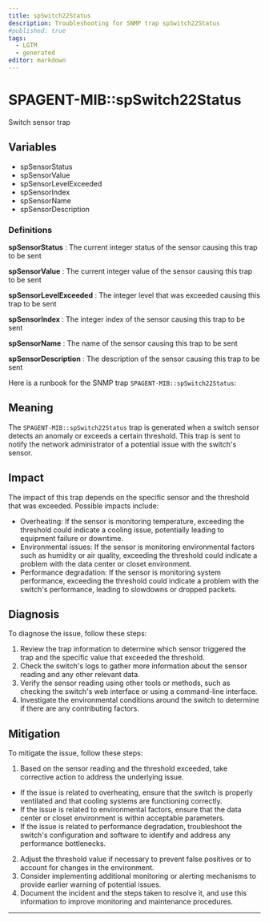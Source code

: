 ```yaml
---
title: spSwitch22Status
description: Troubleshooting for SNMP trap spSwitch22Status
#published: true
tags:
  - LGTM
  - generated
editor: markdown
---
```


# SPAGENT-MIB::spSwitch22Status 

Switch sensor trap 


## Variables


  - spSensorStatus
  - spSensorValue
  - spSensorLevelExceeded
  - spSensorIndex
  - spSensorName
  - spSensorDescription 

### Definitions 


**spSensorStatus** 
: The current integer status of the sensor causing this trap to be sent 

**spSensorValue** 
: The current integer value of the sensor causing this trap to be sent 

**spSensorLevelExceeded** 
: The integer level that was exceeded causing this trap to be sent 

**spSensorIndex** 
: The integer index of the sensor causing this trap to be sent 

**spSensorName** 
: The name of the sensor causing this trap to be sent 

**spSensorDescription** 
: The description of the sensor causing this trap to be sent 


Here is a runbook for the SNMP trap `SPAGENT-MIB::spSwitch22Status`:

## Meaning

The `SPAGENT-MIB::spSwitch22Status` trap is generated when a switch sensor detects an anomaly or exceeds a certain threshold. This trap is sent to notify the network administrator of a potential issue with the switch's sensor.

## Impact

The impact of this trap depends on the specific sensor and the threshold that was exceeded. Possible impacts include:

* Overheating: If the sensor is monitoring temperature, exceeding the threshold could indicate a cooling issue, potentially leading to equipment failure or downtime.
* Environmental issues: If the sensor is monitoring environmental factors such as humidity or air quality, exceeding the threshold could indicate a problem with the data center or closet environment.
* Performance degradation: If the sensor is monitoring system performance, exceeding the threshold could indicate a problem with the switch's performance, leading to slowdowns or dropped packets.

## Diagnosis

To diagnose the issue, follow these steps:

1. Review the trap information to determine which sensor triggered the trap and the specific value that exceeded the threshold.
2. Check the switch's logs to gather more information about the sensor reading and any other relevant data.
3. Verify the sensor reading using other tools or methods, such as checking the switch's web interface or using a command-line interface.
4. Investigate the environmental conditions around the switch to determine if there are any contributing factors.

## Mitigation

To mitigate the issue, follow these steps:

1. Based on the sensor reading and the threshold exceeded, take corrective action to address the underlying issue.
* If the issue is related to overheating, ensure that the switch is properly ventilated and that cooling systems are functioning correctly.
* If the issue is related to environmental factors, ensure that the data center or closet environment is within acceptable parameters.
* If the issue is related to performance degradation, troubleshoot the switch's configuration and software to identify and address any performance bottlenecks.
2. Adjust the threshold value if necessary to prevent false positives or to account for changes in the environment.
3. Consider implementing additional monitoring or alerting mechanisms to provide earlier warning of potential issues.
4. Document the incident and the steps taken to resolve it, and use this information to improve monitoring and maintenance procedures.
---




